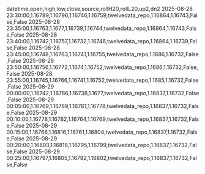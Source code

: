 datetime,open,high,low,close,source,rollH20,rollL20,up2,dn2
2025-08-28 23:30:00,1.16789,1.16796,1.16746,1.16759,twelvedata_repo,1.16864,1.16743,False,False
2025-08-28 23:35:00,1.16763,1.1677,1.16739,1.16744,twelvedata_repo,1.16864,1.16743,False,False
2025-08-28 23:40:00,1.16742,1.16757,1.16732,1.16746,twelvedata_repo,1.16864,1.16739,False,False
2025-08-28 23:45:00,1.16748,1.16763,1.16741,1.16755,twelvedata_repo,1.1686,1.16732,False,False
2025-08-28 23:50:00,1.16756,1.16772,1.1674,1.16752,twelvedata_repo,1.1686,1.16732,False,False
2025-08-28 23:55:00,1.16745,1.16766,1.16741,1.16752,twelvedata_repo,1.1685,1.16732,False,False
2025-08-29 00:00:00,1.16742,1.16786,1.16738,1.1677,twelvedata_repo,1.16837,1.16732,False,False
2025-08-29 00:05:00,1.16769,1.16789,1.16761,1.16778,twelvedata_repo,1.16837,1.16732,False,False
2025-08-29 00:10:00,1.16778,1.16782,1.16764,1.16769,twelvedata_repo,1.16837,1.16732,False,False
2025-08-29 00:15:00,1.16766,1.16816,1.16761,1.16804,twelvedata_repo,1.16837,1.16732,False,False
2025-08-29 00:20:00,1.16803,1.16818,1.16795,1.16799,twelvedata_repo,1.16837,1.16732,False,False
2025-08-29 00:25:00,1.16797,1.16805,1.16792,1.16802,twelvedata_repo,1.16837,1.16732,False,False

